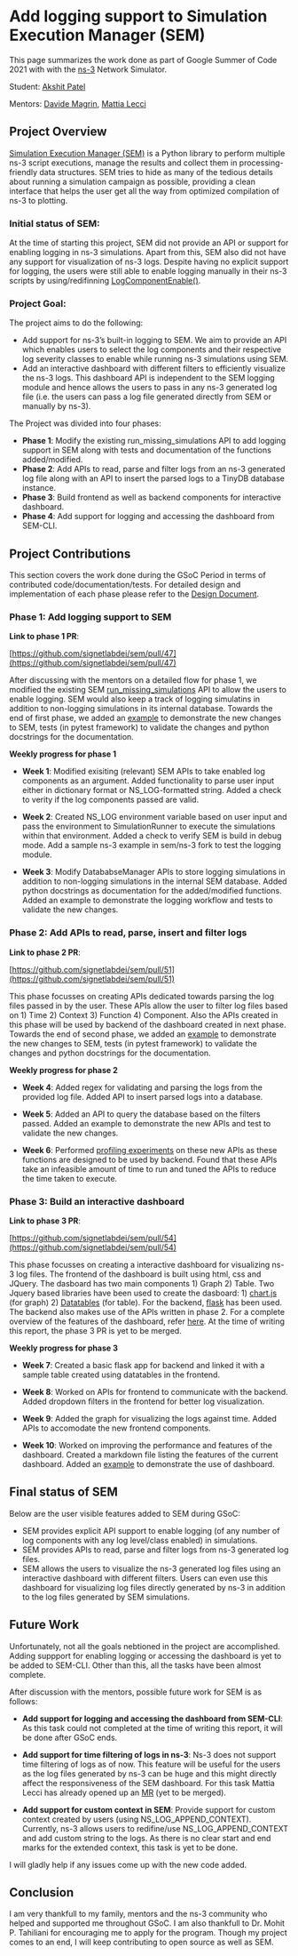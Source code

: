 # Add logging support to Simulation Execution Manager (SEM)
This page summarizes the work done as part of Google Summer of Code 2021 with with the [ns-3](https://gitlab.com/nsnam) Network Simulator.

Student: [Akshit Patel](https://github.com/akshitpatel01)

Mentors: [Davide Magrin](https://github.com/DvdMgr), [Mattia Lecci](https://github.com/mattia-lecci)

## Project Overview
[Simulation Execution Manager (SEM)](https://github.com/signetlabdei/sem) is a Python library to perform multiple ns-3 script executions, manage the results and collect them in processing-friendly data structures. SEM tries to hide as many of the tedious details about running a simulation campaign as possible, providing a clean interface that helps the user get all the way from optimized compilation of ns-3 to plotting.

### Initial status of SEM: 
At the time of starting this project, SEM did not provide an API or support for enabling logging in ns-3 simulations. Apart from this, SEM also did not have any support for visualization of ns-3 logs. Despite having no explicit support for logging, the users were still able to enable logging manually in their ns-3 scripts by using/redifinning [LogComponentEnable()](https://www.nsnam.org/doxygen/group__logging.html#gabe50035652d407c40bdaef78214c4955). 

### Project Goal: 
The project aims to do the following:
- Add support for ns-3’s built-in logging to SEM. We aim to provide an API which enables users to select the log components and their respective log severity classes to enable while running ns-3 simulations using SEM. 
- Add an interactive dashboard with different filters to efficiently visualize the ns-3 logs. This dashboard API is independent to the SEM logging module and hence allows the users to pass in any ns-3 generated log file (i.e. the users can pass a log file generated directly from SEM or manually by ns-3). 

The Project was divided into four phases:
- **Phase 1**: Modify the existing run_missing_simulations API to add logging support in SEM along with tests and documentation of the functions added/modified.
- **Phase 2**: Add APIs to read, parse and filter logs from an ns-3 generated log file along with an API to insert the parsed logs to a TinyDB database instance.
- **Phase 3**: Build frontend as well as backend components for interactive dashboard.
- **Phase 4**: Add support for logging and accessing the dashboard from SEM-CLI. 

## Project Contributions
This section covers the work done during the GSoC Period in terms of contributed code/documentation/tests. For detailed design and implementation of each phase please refer to the [Design Document](https://docs.google.com/document/d/1GWQFEF1my4VmCnKayGZGYj6lwtYFQeE5qFI5emJlbOw/edit#).

### Phase 1: Add logging support to SEM
**Link to phase 1 PR**:

[https://github.com/signetlabdei/sem/pull/47](https://github.com/signetlabdei/sem/pull/47)

After discussing with the mentors on a detailed flow for phase 1, we modified the existing SEM [run_missing_simulations](https://simulationexecutionmanager.readthedocs.io/en/develop/api.html#sem.CampaignManager.run_missing_simulations) API to allow the users to enable logging. SEM would also keep a track of logging simulatins in addition to non-logging simulations in its internal database. Towards the end of first phase, we added an [example](https://github.com/akshitpatel01/sem/blob/gsoc2021/examples/logging_example.py) to demonstrate the new changes to SEM, tests (in pytest framework) to validate the changes and python docstrings for the documentation.

**Weekly progress for phase 1**

- **Week 1**: Modified exisiting (relevant) SEM APIs to take enabled log components as an argument. Added functionality to parse user input either in dictionary format or NS_LOG-formatted string. Added a check to verity if the log components passed are valid.

- **Week 2**: Created NS_LOG environment variable based on user input and pass the environment to SimulationRunner to execute the simulations within that environment. Added a check to verify SEM is build in debug mode. Add a sample ns-3 example in sem/ns-3 fork to test the logging module.  

- **Week 3**: Modify DatababseManager APIs to store logging simulations in addition to non-logging simulations in the internal SEM database. Added python docstrings as documentation for the added/modified functions. Added an example to demonstrate the logging workflow and tests to validate the new changes.


### Phase 2: Add APIs to read, parse, insert and filter logs
**Link to phase 2 PR**:

[https://github.com/signetlabdei/sem/pull/51](https://github.com/signetlabdei/sem/pull/51)

This phase focusses on creating APIs dedicated towards parsing the log files passed in by the user. These APIs allow the user to filter log files based on 1) Time 2) Context 3) Function 4) Component. Also the APIs created in this phase will be used by backend of the dashboard created in next phase. Towards the end of second phase, we added an [example](https://github.com/akshitpatel01/sem/blob/gsoc2021/examples/logging_example2.py) to demonstrate the new changes to SEM, tests (in pytest framework) to validate the changes and python docstrings for the documentation.

**Weekly progress for phase 2**

- **Week 4**: Added regex for validating and parsing the logs from the provided log file. Added API to insert parsed logs into a database.
 
- **Week 5**: Added an API to query the database based on the filters passed. Added an example to demonstrate the new APIs and test to validate the new changes.

- **Week 6**: Performed [profiling experiments](https://github.com/akshitpatel01/sem/tree/profiling/profiling) on these new APIs as these functions are designed to be used by backend. Found that these APIs take an infeasible amount of time to run and tuned the APIs to reduce the time taken to execute. 


### Phase 3: Build an interactive dashboard 
**Link to phase 3 PR**:

[https://github.com/signetlabdei/sem/pull/54](https://github.com/signetlabdei/sem/pull/54)

This phase focusses on creating a interactive dashboard for visualizing ns-3 log files. The frontend of the dashboard is built using html, css and JQuery. The dasboard has two main components 1) Graph 2) Table. Two Jquery based libraries have been used to create the dasboard: 1) [chart.js](https://www.chartjs.org/) (for graph) 2) [Datatables](https://datatables.net/) (for table). For the backend, [flask](https://flask.palletsprojects.com/en/2.0.x/) has been used. The backend also makes use of the APIs written in phase 2. For a complete overview of the features of the dashboard, refer [here](https://github.com/akshitpatel01/sem/blob/gsoc2021/sem/dashboard/README.md).  At the time of writing this report, the phase 3 PR is yet to be merged. 

**Weekly progress for phase 3**

- **Week 7**: Created a basic flask app for backend and linked it with a sample table created using datatables in the frontend. 

- **Week 8**: Worked on APIs for frontend to communicate with the backend. Added dropdown filters in the frontend for better log visualization. 

- **Week 9**: Added the graph for visualizing the logs against time. Added APIs to accomodate the new frontend components. 

- **Week 10**: Worked on improving the performance and features of the dashboard. Created a markdown file listing the features of the current dashboard. Added an [example](https://github.com/akshitpatel01/sem/blob/gsoc2021/examples/logging_example2.py) to demonstrate the use of dashboard. 


## Final status of SEM 
Below are the user visible features added to SEM during GSoC:
- SEM provides explicit API support to enable logging (of any number of log components with any log level/class enabled) in simulations.
- SEM provides APIs to read, parse and filter logs from ns-3 generated log files.
- SEM allows the users to visualize the ns-3 generated log files using an interactive dashboard with different filters. Users can even use this dashboard for visualizing log files directly generated by ns-3 in addition to the log files generated by SEM simulations. 


## Future Work
Unfortunately, not all the goals nebtioned in the project are accomplished. Adding suppport for enabling logging or accessing the dashboard is yet to be added to SEM-CLI. Other than this, all the tasks have been almost complete. 

After discussion with the mentors, possible future work for SEM is as follows:

- **Add support for logging and accessing the dashboard from SEM-CLI**: As this task could not completed at the time of writing this report, it will be done after GSoC ends.

- **Add support for time filtering of logs in ns-3**: Ns-3 does not support time filtering of logs as of now. This feature will be useful for the users as the log files generated by ns-3 can be huge and this might directly affect the responsiveness of the SEM dashboard. For this task Mattia Lecci has already opened up an [MR](https://gitlab.com/nsnam/ns-3-dev/-/merge_requests/636) (yet to be merged).  

- **Add support for custom context in SEM**: Provide support for custom context created by users (using NS_LOG_APPEND_CONTEXT). Currently, ns-3 allows users to redifine/use NS_LOG_APPEND_CONTEXT and add custom string to the logs. As there is no clear start and end marks for the extended context, this task is yet to be done.

I will gladly help if any issues come up with the new code added.

## Conclusion
I am very thankfull to my family, mentors and the ns-3 community who helped and supported me throughout GSoC. I am also thankfull to Dr. Mohit P. Tahiliani for encouraging me to apply for the program. Though my project comes to an end, I will keep contributing to open source as well as SEM. 





